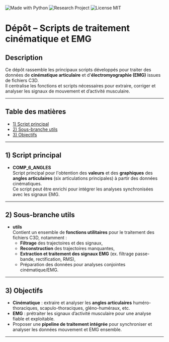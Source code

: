 ![Made with Python](https://img.shields.io/badge/Made%20with-Python-blue)
![Research Project](https://img.shields.io/badge/Project-Research-blue)
![License MIT](https://img.shields.io/badge/License-MIT-green)

# Dépôt – Scripts de traitement cinématique et EMG

## Description
Ce dépôt rassemble les principaux scripts développés pour traiter des données de **cinématique articulaire** et d'**électromyographie (EMG)** issues de fichiers C3D.  
Il centralise les fonctions et scripts nécessaires pour extraire, corriger et analyser les signaux de mouvement et d’activité musculaire.

---

## Table des matières
- [1) Script principal](#1-script-principal)
- [2) Sous-branche utils](#2-sous-branche-utils)
- [3) Objectifs](#3-objectifs)

---

## 1) Script principal
- **COMP_6_ANGLES**  
  Script principal pour l'obtention des **valeurs** et des **graphiques** des **angles articulaires** (six articulations principales) à partir des données cinématiques.  
  Ce script peut être enrichi pour intégrer les analyses synchronisées avec les signaux EMG.

---

## 2) Sous-branche utils
- **utils**  
  Contient un ensemble de **fonctions utilitaires** pour le traitement des fichiers C3D, notamment :
  - **Filtrage** des trajectoires et des signaux,
  - **Reconstruction** des trajectoires manquantes,
  - **Extraction et traitement des signaux EMG** (ex. filtrage passe-bande, rectification, RMS),
  - Préparation des données pour analyses conjointes cinématique/EMG.

---

## 3) Objectifs
- **Cinématique** : extraire et analyser les **angles articulaires** huméro-thoraciques, scapulo-thoraciques, gléno-huméraux, etc.
- **EMG** : prétraiter les signaux d’activité musculaire pour une analyse fiable et exploitable.
- Proposer une **pipeline de traitement intégrée** pour synchroniser et analyser les données mouvement et EMG ensemble.

---


